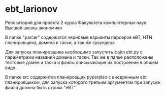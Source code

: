 # ebt_larionov
Репозиторий для проекта 2 курса Факультета компьютерных наук Высшей школы экономики

В папке "parcer" содержатся черновые варианты парсеров eBT, HTN планировщика, домена и таски, а так же граундера

Для запуска планировщика необходимо запустить файл ebt.py с параметрами названий домена и таски.
Так же в папке расположены тестовые домен и таска и фаилы описывающие их построение в общем виде.

В папке src содержится планировщик pyperplan с внедренным ebt планировщиком, для запуска которого третьим аргументом при запуске фаила должна быть строка "eBT"

